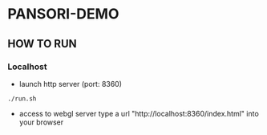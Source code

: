 # PANSORI-DEMO

## HOW TO RUN
### Localhost
* launch http server (port: 8360)
```
./run.sh
```
* access to webgl server
type a url "http://localhost:8360/index.html" into your browser
